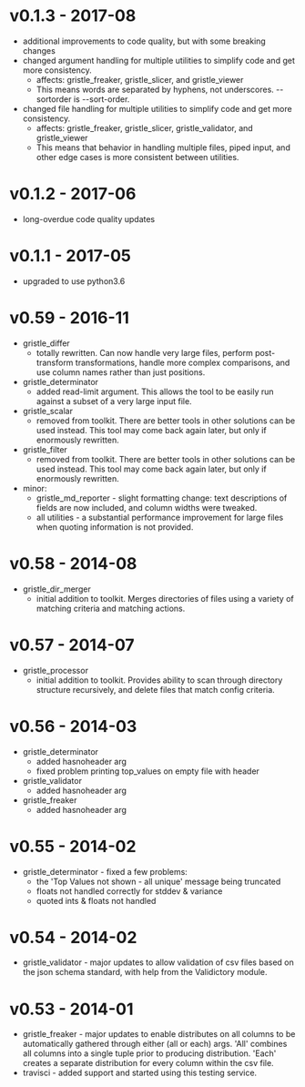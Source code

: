 # v0.1.3 - 2017-08
   * additional improvements to code quality, but with some breaking changes
   * changed argument handling for multiple utilities to simplify code and get more consistency.
     - affects: gristle_freaker, gristle_slicer, and gristle_viewer
     - This means words are separated by hyphens, not underscores.  --sortorder is --sort-order.
   * changed file handling for multiple utilities to simplify code and get more consistency.
     - affects: gristle_freaker, gristle_slicer, gristle_validator, and gristle_viewer
     - This means that behavior in handling multiple files, piped input, and other edge cases
       is more consistent between utilities.


# v0.1.2 - 2017-06
   * long-overdue code quality updates

# v0.1.1 - 2017-05
   * upgraded to use python3.6

# v0.59 - 2016-11
   * gristle_differ
     - totally rewritten.  Can now handle very large files, perform post-transform
       transformations, handle more complex comparisons, and use column names rather 
       than just positions.
   * gristle_determinator
     - added read-limit argument.  This allows the tool to be easily run against a
       subset of a very large input file.
   * gristle_scalar
     - removed from toolkit.  There are better tools in other solutions can be used
       instead.  This tool may come back again later, but only if enormously rewritten.
   * gristle_filter
     - removed from toolkit.  There are better tools in other solutions can be used
       instead.  This tool may come back again later, but only if enormously rewritten.
   * minor:
     - gristle_md_reporter - slight formatting change: text descriptions of fields are
       now included, and column widths were tweaked.
     - all utilities - a substantial performance improvement for large files when 
       quoting information is not provided.

# v0.58 - 2014-08
   * gristle_dir_merger
     - initial addition to toolkit.  Merges directories of files using a variety
       of matching criteria and matching actions.   

# v0.57 - 2014-07
   * gristle_processor
     - initial addition to toolkit.  Provides ability to scan through directory
       structure recursively, and delete files that match config criteria.

# v0.56 - 2014-03

   * gristle_determinator
     - added hasnoheader arg
     - fixed problem printing top_values on empty file with header
   * gristle_validator
     - added hasnoheader arg
   * gristle_freaker
     - added hasnoheader arg

# v0.55 - 2014-02

   * gristle_determinator - fixed a few problems:
     - the 'Top Values not shown - all unique' message being truncated
     - floats not handled correctly for stddev & variance
     - quoted ints & floats not handled

# v0.54 - 2014-02

   * gristle_validator - major updates to allow validation of csv files based on
     the json schema standard, with help from the Validictory module.

# v0.53 - 2014-01

   * gristle_freaker - major updates to enable distributes on all columns to be
     automatically gathered through either (all or each) args.   'All' combines
     all columns into a single tuple prior to producing distribution.  'Each'
     creates a separate distribution for every column within the csv file.
   * travisci - added support and started using this testing service.
